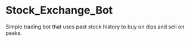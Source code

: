 # Stock_Exchange_Bot
Simple trading bot that uses past stock history to buy on dips and sell on peaks.
